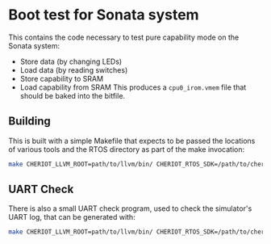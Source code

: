 # Boot test for Sonata system

This contains the code necessary to test pure capability mode on the Sonata system:
- Store data (by changing LEDs)
- Load data (by reading switches)
- Store capability to SRAM
- Load capability from SRAM
This produces a `cpu0_irom.vmem` file that should be baked into the bitfile.


## Building

This is built with a simple Makefile that expects to be passed the locations of various tools and the RTOS directory as part of the make invocation:

```sh
make CHERIOT_LLVM_ROOT=path/to/llvm/bin/ CHERIOT_RTOS_SDK=/path/to/cheriot-rtos/sdk/
```

## UART Check

There is also a small UART check program, used to check the simulator's UART log, that can be generated with:

```sh
make CHERIOT_LLVM_ROOT=path/to/llvm/bin/ CHERIOT_RTOS_SDK=/path/to/cheriot-rtos/sdk/ uart_check.elf
```
